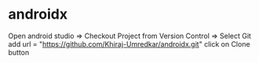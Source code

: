 # androidx


Open android studio => Checkout Project from Version Control => Select Git
add url = "https://github.com/Khiraj-Umredkar/androidx.git"
click on Clone button

